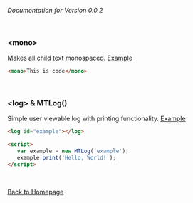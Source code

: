 *Documentation for Version 0.0.2*

<br>

### **\<mono\>**
Makes all child text monospaced. [Example](../e/mono.html)
```html
<mono>This is code</mono>
```

<br>

### **\<log\>** & **MTLog()**
Simple user viewable log with printing functionality. [Example](../e/log.html)
```html
<log id="example"></log>

<script>
   var example = new MTLog('example');
   example.print('Hello, World!');
</script>
```

<br>

[Back to Homepage](..)